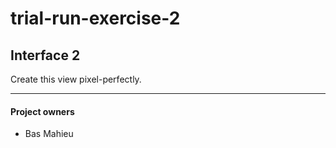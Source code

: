 # trial-run-exercise-2

## Interface 2

Create this view pixel-perfectly.


-----------

#### Project owners
* Bas Mahieu

